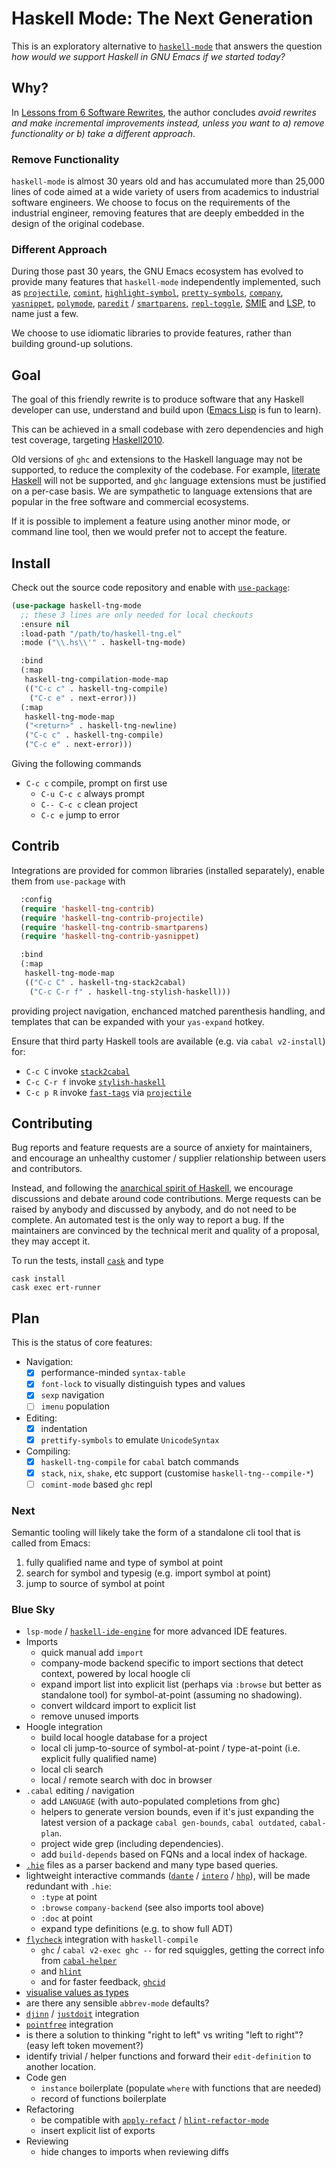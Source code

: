 # Haskell Mode: The Next Generation

This is an exploratory alternative to [`haskell-mode`](https://github.com/haskell/haskell-mode/) that answers the question *how would we support Haskell in GNU Emacs if we started today?*

## Why?

In [Lessons from 6 Software Rewrites](https://medium.com/@herbcaudill/lessons-from-6-software-rewrite-stories-635e4c8f7c22), the author concludes *avoid rewrites and make incremental improvements instead, unless you want to a) remove functionality or b) take a different approach*.

### Remove Functionality

`haskell-mode` is almost 30 years old and has accumulated more than 25,000 lines of code aimed at a wide variety of users from academics to industrial software engineers. We choose to focus on the requirements of the industrial engineer, removing features that are deeply embedded in the design of the original codebase.

### Different Approach

During those past 30 years, the GNU Emacs ecosystem has evolved to provide many features that `haskell-mode` independently implemented, such as [`projectile`](https://github.com/bbatsov/projectile), [`comint`](https://masteringemacs.org/article/comint-writing-command-interpreter), [`highlight-symbol`](https://melpa.org/##/highlight-symbol), [`pretty-symbols`](https://github.com/drothlis/pretty-symbols), [`company`](http://company-mode.github.io), [`yasnippet`](http://joaotavora.github.io/yasnippet/), [`polymode`](https://github.com/polymode/polymode), [`paredit`](https://www.emacswiki.org/emacs/ParEdit) / [`smartparens`](https://github.com/Fuco1/smartparens), [`repl-toggle`](https://github.com/tomterl/repl-toggle), [SMIE](https://www.gnu.org/software/emacs/manual/html_node/elisp/SMIE.html) and [LSP](https://github.com/emacs-lsp/lsp-mode/), to name just a few.

We choose to use idiomatic libraries to provide features, rather than building ground-up solutions.

## Goal

The goal of this friendly rewrite is to produce software that any Haskell developer can use, understand and build upon ([Emacs Lisp](https://www.gnu.org/software/emacs/manual/elisp.html) is fun to learn).

This can be achieved in a small codebase with zero dependencies and high test coverage, targeting [Haskell2010](https://www.haskell.org/onlinereport/haskell2010/).

Old versions of `ghc` and extensions to the Haskell language may not be supported, to reduce the complexity of the codebase. For example, [literate Haskell](https://wiki.haskell.org/Literate_programming) will not be supported, and `ghc` language extensions must be justified on a per-case basis. We are sympathetic to language extensions that are popular in the free software and commercial ecosystems.

If it is possible to implement a feature using another minor mode, or command line tool, then we would prefer not to accept the feature.

## Install

Check out the source code repository and enable with [`use-package`](https://github.com/jwiegley/use-package):

```lisp
(use-package haskell-tng-mode
  ;; these 3 lines are only needed for local checkouts
  :ensure nil
  :load-path "/path/to/haskell-tng.el"
  :mode ("\\.hs\\'" . haskell-tng-mode)

  :bind
  (:map
   haskell-tng-compilation-mode-map
   (("C-c c" . haskell-tng-compile)
    ("C-c e" . next-error)))
  (:map
   haskell-tng-mode-map
   ("<return>" . haskell-tng-newline)
   ("C-c c" . haskell-tng-compile)
   ("C-c e" . next-error)))
```

Giving the following commands

- `C-c c` compile, prompt on first use
  - `C-u C-c c` always prompt
  - `C-- C-c c` clean project
  - `C-c e` jump to error

## Contrib

Integrations are provided for common libraries (installed separately), enable them from `use-package` with

```lisp
  :config
  (require 'haskell-tng-contrib)
  (require 'haskell-tng-contrib-projectile)
  (require 'haskell-tng-contrib-smartparens)
  (require 'haskell-tng-contrib-yasnippet)

  :bind
  (:map
   haskell-tng-mode-map
   (("C-c C" . haskell-tng-stack2cabal)
    ("C-c C-r f" . haskell-tng-stylish-haskell)))
```

providing project navigation, enchanced matched parenthesis handling, and templates that can be expanded with your `yas-expand` hotkey.

Ensure that third party Haskell tools are available (e.g. via `cabal v2-install`) for:

- `C-c C` invoke [`stack2cabal`](https://hackage.haskell.org/package/stack2cabal)
- `C-c C-r f` invoke [`stylish-haskell`](https://hackage.haskell.org/package/stylish-haskell)
- `C-c p R` invoke [`fast-tags`](https://hackage.haskell.org/package/fast-tags) via [`projectile`](https://github.com/bbatsov/projectile)

## Contributing

Bug reports and feature requests are a source of anxiety for maintainers, and encourage an unhealthy customer / supplier relationship between users and contributors.

Instead, and following the [anarchical spirit of Haskell](https://www.microsoft.com/en-us/research/wp-content/uploads/2016/07/history.pdf), we encourage discussions and debate around code contributions. Merge requests can be raised by anybody and discussed by anybody, and do not need to be complete. An automated test is the only way to report a bug. If the maintainers are convinced by the technical merit and quality of a proposal, they may accept it.

To run the tests, install [`cask`](https://cask.readthedocs.io/en/latest/guide/installation.html) and type

```
cask install
cask exec ert-runner
```

## Plan

This is the status of core features:

- Navigation:
  - [x] performance-minded `syntax-table`
  - [x] `font-lock` to visually distinguish types and values
  - [x] `sexp` navigation
  - [ ] `imenu` population
- Editing:
  - [x] indentation
  - [x] `prettify-symbols` to emulate `UnicodeSyntax`
- Compiling:
  - [x] `haskell-tng-compile` for `cabal` batch commands
  - [x] `stack`, `nix`, `shake`, etc support (customise `haskell-tng--compile-*`)
  - [ ] `comint-mode` based `ghc` repl

### Next

Semantic tooling will likely take the form of a standalone cli tool that is called from Emacs:

1. fully qualified name and type of symbol at point
2. search for symbol and typesig (e.g. import symbol at point)
3. jump to source of symbol at point

### Blue Sky

- `lsp-mode` / [`haskell-ide-engine`](https://github.com/haskell/haskell-ide-engine) for more advanced IDE features.
- Imports
  - quick manual add `import`
  - company-mode backend specific to import sections that detect context, powered by local hoogle cli
  - expand import list into explicit list (perhaps via `:browse` but better as standalone tool) for symbol-at-point (assuming no shadowing).
  - convert wildcard import to explicit list
  - remove unused imports
- Hoogle integration
  - build local hoogle database for a project
  - local cli jump-to-source of symbol-at-point / type-at-point (i.e. explicit fully qualified name)
  - local cli search
  - local / remote search with doc in browser
- `.cabal` editing / navigation
  - add `LANGUAGE` (with auto-populated completions from ghc)
  - helpers to generate version bounds, even if it's just expanding the latest version of a package `cabal gen-bounds`, `cabal outdated`, `cabal-plan`.
  - project wide grep (including dependencies).
  - add `build-depends` based on FQNs and a local index of hackage.
- [`.hie`](https://ghc.haskell.org/trac/ghc/wiki/HIEFiles) files as a parser backend and many type based queries.
- lightweight interactive commands ([`dante`](https://github.com/jyp/dante) / [`intero`](https://github.com/commercialhaskell/intero) / [`hhp`](https://github.com/kazu-yamamoto/hhp)), will be made redundant with `.hie`:
  - `:type` at point
  - `:browse` `company-backend` (see also imports tool above)
  - `:doc` at point
  - expand type definitions (e.g. to show full ADT)
- [`flycheck`](http://www.flycheck.org/en/latest/) integration with `haskell-compile`
  - `ghc` / `cabal v2-exec ghc --` for red squiggles, getting the correct info from [`cabal-helper`](http://hackage.haskell.org/package/cabal-helper)
  - and [`hlint`](https://github.com/ndmitchell/hlint)
  - and for faster feedback, [`ghcid`](https://github.com/ndmitchell/ghcid)
- [visualise values as types](https://twitter.com/jyothsnasrin/status/1039530556080283648)
- are there any sensible `abbrev-mode` defaults?
- [`djinn`](https://hackage.haskell.org/package/djinn) / [`justdoit`](https://hackage.haskell.org/package/ghc-justdoit) integration
- [`pointfree`](https://hackage.haskell.org/package/pointfree) integration
- is there a solution to thinking "right to left" vs writing "left to right"? (easy left token movement?)
- identify trivial / helper functions and forward their `edit-definition` to another location.
- Code gen
  - `instance` boilerplate (populate `where` with functions that are needed)
  - record of functions boilerplate
- Refactoring
  - be compatible with [`apply-refact`](https://github.com/mpickering/apply-refact) / [`hlint-refactor-mode`](https://github.com/mpickering/hlint-refactor-mode)
  - insert explicit list of exports
- Reviewing
  - hide changes to imports when reviewing diffs
